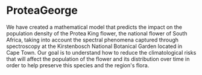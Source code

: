 # ProteaGeorge

We have created a mathematical model that predicts the impact on the population density of the Protea King flower, the national flower of South Africa, taking into account the spectral phenomena captured through spectroscopy at the Kirstenbosch National Botanical Garden located in Cape Town. Our goal is to understand how to reduce the climatological risks that will affect the population of the flower and its distribution over time in order to help preserve this species and the region's flora.
